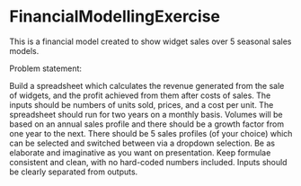 # FinancialModellingExercise
This is a financial model created to show widget sales over 5 seasonal sales models. 

Problem statement:

Build a spreadsheet which calculates the revenue generated from the sale of widgets, and the profit achieved from them after costs of sales. The inputs should be numbers of units sold, prices, and a cost per unit. The spreadsheet should run for two years on a monthly basis. Volumes will be based on an annual sales profile and there should be a growth factor from one year to the next. There should be 5 sales profiles (of your choice) which can be selected and switched between via a dropdown selection. Be as elaborate and imaginative as you want on presentation. Keep formulae consistent and clean, with no hard-coded numbers included. Inputs should be clearly separated from outputs.
